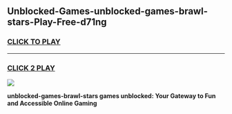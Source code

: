 
## Unblocked-Games-unblocked-games-brawl-stars-Play-Free-d71ng
<h3>
<a href="https://premium76.site?title=unblocked-games-brawl-stars&ref=23A">CLICK TO PLAY</a></h3>
<hr>

<h3>
<a href="https://premium76.site?title=unblocked-games-brawl-stars&ref=23A">CLICK 2 PLAY</a>
  
</h3>

<a href="https://premium76.site?title=unblocked-games-brawl-stars&ref=23A"><img src="https://clearcache.store/games.png"></a>


**unblocked-games-brawl-stars games unblocked: Your Gateway to Fun and Accessible Online Gaming**
